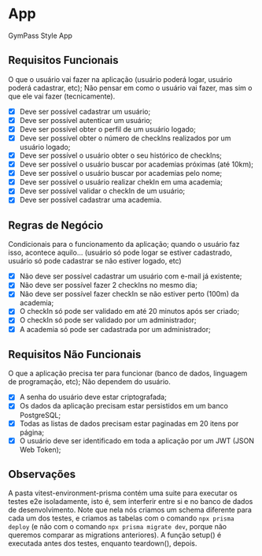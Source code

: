 # App
GymPass Style App

## Requisitos Funcionais
O que o usuário vai fazer na aplicação (usuário poderá logar, usuário poderá cadastrar, etc);
Não pensar em como o usuário vai fazer, mas sim o que ele vai fazer (tecnicamente).

- [x] Deve ser possível cadastrar um usuário;
- [x] Deve ser possível autenticar um usuário;
- [x] Deve ser possível obter o perfil de um usuário logado;
- [x] Deve ser possível obter o número de checkIns realizados por um usuário logado;
- [x] Deve ser possível o usuário obter o seu histórico de checkIns;
- [x] Deve ser possível o usuário buscar por academias próximas (até 10km);
- [x] Deve ser possível o usuário buscar por academias pelo nome;
- [x] Deve ser possível o usuário realizar chekIn em uma academia;
- [x] Deve ser possível validar o checkIn de um usuário; 
- [x] Deve ser possível cadastrar uma academia.

## Regras de Negócio
Condicionais para o funcionamento da aplicação; quando o usuário faz isso, acontece aquilo... (usuário só pode logar se estiver cadastrado, usuário só pode cadastrar se não estiver logado, etc)

- [x] Não deve ser possível cadastrar um usuário com e-mail já existente;
- [x] Não deve ser possível fazer 2 checkIns no mesmo dia;
- [x] Não deve ser possível fazer checkIn se não estiver perto (100m) da academia;
- [x] O checkIn só pode ser validado em até 20 minutos após ser criado;
- [x] O checkIn só pode ser validado por um administrador;
- [x] A academia só pode ser cadastrada por um administrador;

## Requisitos Não Funcionais
O que a aplicação precisa ter para funcionar (banco de dados, linguagem de programação, etc);
Não dependem do usuário.

- [x] A senha do usuário deve estar criptografada;
- [x] Os dados da aplicação precisam estar persistidos em um banco PostgreSQL;
- [x] Todas as listas de dados precisam estar paginadas em 20 itens por página;
- [x] O usuário deve ser identificado em toda a aplicação por um JWT (JSON Web Token);

## Observações

A pasta vitest-environment-prisma contém uma suite para executar os testes e2e isoladamente, isto é, sem interferir entre si e no banco de dados de desenvolvimento. Note que nela nós criamos um schema diferente para cada um dos testes, e criamos as tabelas com o comando `npx prisma deploy` (e não com o comando `npx prisma migrate dev`, porque não queremos comparar as migrations anteriores). A função setup() é executada antes dos testes, enquanto teardown(), depois.
